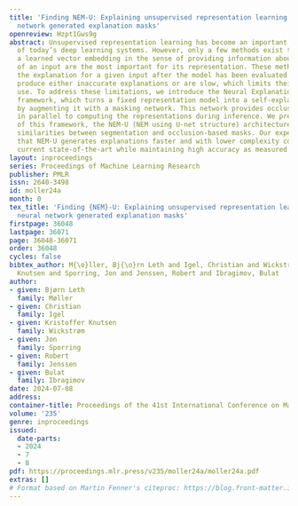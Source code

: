 ```yaml
---
title: 'Finding NEM-U: Explaining unsupervised representation learning through neural
  network generated explanation masks'
openreview: Hzpt1Gws9g
abstract: Unsupervised representation learning has become an important ingredient
  of today’s deep learning systems. However, only a few methods exist that explain
  a learned vector embedding in the sense of providing information about which parts
  of an input are the most important for its representation. These methods generate
  the explanation for a given input after the model has been evaluated and tend to
  produce either inaccurate explanations or are slow, which limits their practical
  use. To address these limitations, we introduce the Neural Explanation Masks (NEM)
  framework, which turns a fixed representation model into a self-explaining model
  by augmenting it with a masking network. This network provides occlusion-based explanations
  in parallel to computing the representations during inference. We present an instance
  of this framework, the NEM-U (NEM using U-net structure) architecture, which leverages
  similarities between segmentation and occlusion-based masks. Our experiments show
  that NEM-U generates explanations faster and with lower complexity compared to the
  current state-of-the-art while maintaining high accuracy as measured by locality.
layout: inproceedings
series: Proceedings of Machine Learning Research
publisher: PMLR
issn: 2640-3498
id: moller24a
month: 0
tex_title: 'Finding {NEM}-U: Explaining unsupervised representation learning through
  neural network generated explanation masks'
firstpage: 36048
lastpage: 36071
page: 36048-36071
order: 36048
cycles: false
bibtex_author: M{\o}ller, Bj{\o}rn Leth and Igel, Christian and Wickstr{\o}m, Kristoffer
  Knutsen and Sporring, Jon and Jenssen, Robert and Ibragimov, Bulat
author:
- given: Bjørn Leth
  family: Møller
- given: Christian
  family: Igel
- given: Kristoffer Knutsen
  family: Wickstrøm
- given: Jon
  family: Sporring
- given: Robert
  family: Jenssen
- given: Bulat
  family: Ibragimov
date: 2024-07-08
address:
container-title: Proceedings of the 41st International Conference on Machine Learning
volume: '235'
genre: inproceedings
issued:
  date-parts:
  - 2024
  - 7
  - 8
pdf: https://proceedings.mlr.press/v235/moller24a/moller24a.pdf
extras: []
# Format based on Martin Fenner's citeproc: https://blog.front-matter.io/posts/citeproc-yaml-for-bibliographies/
---
```

